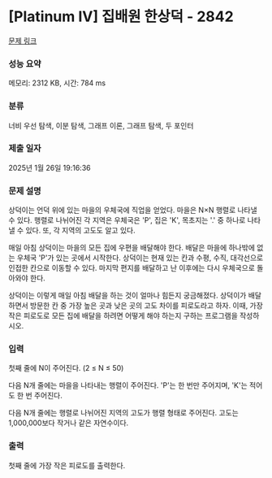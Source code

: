# [Platinum IV] 집배원 한상덕 - 2842 

[문제 링크](https://www.acmicpc.net/problem/2842) 

### 성능 요약

메모리: 2312 KB, 시간: 784 ms

### 분류

너비 우선 탐색, 이분 탐색, 그래프 이론, 그래프 탐색, 두 포인터

### 제출 일자

2025년 1월 26일 19:16:36

### 문제 설명

<p>상덕이는 언덕 위에 있는 마을의 우체국에 직업을 얻었다. 마을은 N×N 행렬로 나타낼 수 있다. 행렬로 나뉘어진 각 지역은 우체국은 'P', 집은 'K', 목초지는 '.' 중 하나로 나타낼 수 있다. 또, 각 지역의 고도도 알고 있다.</p>

<p>매일 아침 상덕이는 마을의 모든 집에 우편을 배달해야 한다. 배달은 마을에 하나밖에 없는 우체국 'P'가 있는 곳에서 시작한다. 상덕이는 현재 있는 칸과 수평, 수직, 대각선으로 인접한 칸으로 이동할 수 있다. 마지막 편지를 배달하고 난 이후에는 다시 우체국으로 돌아와야 한다.</p>

<p>상덕이는 이렇게 매일 아침 배달을 하는 것이 얼마나 힘든지 궁금해졌다. 상덕이가 배달하면서 방문한 칸 중 가장 높은 곳과 낮은 곳의 고도 차이를 피로도라고 하자. 이때, 가장 작은 피로도로 모든 집에 배달을 하려면 어떻게 해야 하는지 구하는 프로그램을 작성하시오.</p>

### 입력 

 <p>첫째 줄에 N이 주어진다. (2 ≤ N ≤ 50)</p>

<p>다음 N개 줄에는 마을을 나타내는 행렬이 주어진다. 'P'는 한 번만 주어지며, 'K'는 적어도 한 번 주어진다.</p>

<p>다음 N개 줄에는 행렬로 나뉘어진 지역의 고도가 행렬 형태로 주어진다. 고도는 1,000,000보다 작거나 같은 자연수이다.</p>

### 출력 

 <p>첫째 줄에 가장 작은 피로도를 출력한다.</p>

